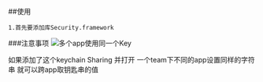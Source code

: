 ##使用

	1.首先要添加库Security.framework
	
	
###注意事项
![多个app使用同一个Key](/Users/ru/Desktop/WX20170421-125454@2x.png) 

如果添加了这个keychain Sharing 并打开
 一个team下不同的app设置同样的字符串 就可以跨app取钥匙串的值